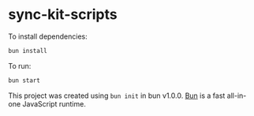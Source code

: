 # sync-kit-scripts

To install dependencies:

```bash
bun install
```

To run:

```bash
bun start
```

This project was created using `bun init` in bun v1.0.0. [Bun](https://bun.sh) is a fast all-in-one JavaScript runtime.
